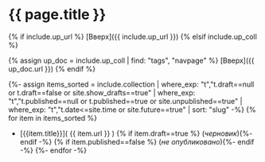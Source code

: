 # {{ page.title }}

{% if include.up_url %}
[Вверх]({{ include.up_url }})
{% elsif include.up_coll %}
<!-- DO NOT QUESTION IT, IT JUST WORKS -->
{% assign up_doc = include.up_coll | find: "tags", "navpage" %}
[Вверх]({{ up_doc.url }})
{% endif %}

{%- assign items_sorted = include.collection | where_exp: "t","t.draft==null or t.draft==false or site.show_drafts==true" | where_exp: "t","t.published==null or t.published==true or site.unpublished==true" | where_exp: "t","t.date<=site.time or site.future==true" | sort: "slug" -%}
{% for item in items_sorted %}
* [{{item.title}}]( {{ item.url }} )
{% if item.draft==true %} (*черновик*){%- endif -%}
{% if item.published==false %} (*не опубликовано*){%- endif -%}
{%- endfor -%}
